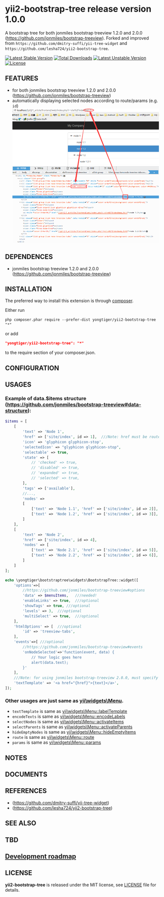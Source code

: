 # yii2-bootstrap-tree release version 1.0.0

A bootstrap tree for both jonmiles bootstrap treeview 1.2.0 and 2.0.0 (https://github.com/jonmiles/bootstrap-treeview).
Forked and improved from `https://github.com/dmitry-suffi/yii-tree-widget` and `https://github.com/lesha724/yii2-bootstrap-tree`.

[![Latest Stable Version](https://poser.pugx.org/yongtiger/yii2-bootstrap-tree/v/stable)](https://packagist.org/packages/yongtiger/yii2-bootstrap-tree)
[![Total Downloads](https://poser.pugx.org/yongtiger/yii2-bootstrap-tree/downloads)](https://packagist.org/packages/yongtiger/yii2-bootstrap-tree) 
[![Latest Unstable Version](https://poser.pugx.org/yongtiger/yii2-bootstrap-tree/v/unstable)](https://packagist.org/packages/yongtiger/yii2-bootstrap-tree)
[![License](https://poser.pugx.org/yongtiger/yii2-bootstrap-tree/license)](https://packagist.org/packages/yongtiger/yii2-bootstrap-tree)


## FEATURES

* for both jonmiles bootstrap treeview 1.2.0 and 2.0.0 (https://github.com/jonmiles/bootstrap-treeview)
* automatically displaying selected nodes according to route/params (e.g. `id`) 
![](docs/demo.png)

## DEPENDENCES

* jonmiles bootstrap treeview 1.2.0 and 2.0.0 (https://github.com/jonmiles/bootstrap-treeview)


## INSTALLATION   

The preferred way to install this extension is through [composer](http://getcomposer.org/download/).

Either run

```
php composer.phar require --prefer-dist yongtiger/yii2-bootstrap-tree "*"
```

or add

```json
"yongtiger/yii2-bootstrap-tree": "*"
```

to the require section of your composer.json.


## CONFIGURATION


## USAGES

### Example of data.$items structure (https://github.com/jonmiles/bootstrap-treeview#data-structure):

```php
$items = [
    [
        'text' => 'Node 1',
        'href' => ['site/index', id => 1],  ///Note: href must be route array!
        'icon' => 'glyphicon glyphicon-stop',
        'selectedIcon' => "glyphicon glyphicon-stop",
        'selectable' => true,
        'state' => [
            // 'checked' => true,
            // 'disabled' => true,
            // 'expanded' => true,
            // 'selected' => true,
        ],
        'tags' => ['available'],
        //...,
        'nodes' =>
        [
            ['text' => 'Node 1.1', 'href' => ['site/index', id => 2]],
            ['text' => 'Node 1.2', 'href' => ['site/index', id => 3]],
        ]
    ],
    [
        'text' => 'Node 2',
        'href' => ['site/index', id => 4],
        'nodes' => [
            ['text' => 'Node 2.1', 'href' => ['site/index', id => 5]],
            ['text' => 'Node 2.2', 'href' => ['site/index', id => 6]],
        ]
    ]
];
```

```php
echo \yongtiger\bootstraptree\widgets\BootstrapTree::widget([
    'options'=>[
        //https://github.com/jonmiles/bootstrap-treeview#options
        'data' => $menuItems,   ///needed!
        'enableLinks' => true,  ///optional
        'showTags' => true, ///optional
        'levels' => 3,  ///optional
        'multiSelect' => true,  ///optional
    ],
    'htmlOptions' => [  ///optional
        'id' => 'treeview-tabs',
    ],
    'events'=>[	///optional
        //https://github.com/jonmiles/bootstrap-treeview#events
        'onNodeSelected'=>'function(event, data) {
            // Your logic goes here
            alert(data.text);
        }'
    ],
    ///Note: for using jonmiles bootstrap-treeview 2.0.0, must specify it as '<a href="{href}">{text}</a>'
    'textTemplate' => '<a href="{href}">{text}</a>',
]);
```


### Other usages are just same as [yii\widgets\Menu](http://www.yiiframework.com/doc-2.0/yii-widgets-menu.html).

- `textTemplate` is same as [yii\widgets\Menu::labelTemplate](http://www.yiiframework.com/doc-2.0/yii-widgets-menu.html#$labelTemplate-detail)
- `encodeTexts` is same as [yii\widgets\Menu::encodeLabels](http://www.yiiframework.com/doc-2.0/yii-widgets-menu.html#$encodeLabels-detail)
- `selectNodes` is same as [yii\widgets\Menu::activateItems](http://www.yiiframework.com/doc-2.0/yii-widgets-menu.html#$activateItems-detail)
- `selectParents` is same as [yii\widgets\Menu::activateParents](http://www.yiiframework.com/doc-2.0/yii-widgets-menu.html#$activateParents-detail)
- `hideEmptyNodes` is same as [yii\widgets\Menu::hideEmptyItems](http://www.yiiframework.com/doc-2.0/yii-widgets-menu.html#$hideEmptyItems-detail)
- `route` is same as [yii\widgets\Menu::route](http://www.yiiframework.com/doc-2.0/yii-widgets-menu.html#$route-detail)
- `params` is same as [yii\widgets\Menu::params](http://www.yiiframework.com/doc-2.0/yii-widgets-menu.html#$params-detail)


## NOTES


## DOCUMENTS


## REFERENCES

- (https://github.com/dmitry-suffi/yii-tree-widget)
- (https://github.com/lesha724/yii2-bootstrap-tree)


## SEE ALSO


## TBD


## [Development roadmap](docs/development-roadmap.md)


## LICENSE 
**yii2-bootstrap-tree** is released under the MIT license, see [LICENSE](https://opensource.org/licenses/MIT) file for details.
